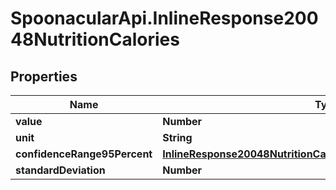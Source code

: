 # SpoonacularApi.InlineResponse20048NutritionCalories

## Properties

Name | Type | Description | Notes
------------ | ------------- | ------------- | -------------
**value** | **Number** |  | 
**unit** | **String** |  | 
**confidenceRange95Percent** | [**InlineResponse20048NutritionCaloriesConfidenceRange95Percent**](InlineResponse20048NutritionCaloriesConfidenceRange95Percent.md) |  | 
**standardDeviation** | **Number** |  | 



